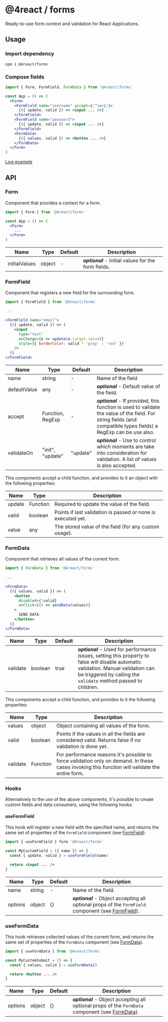 # @4react / forms

Ready-to-use form context and validation for React Applications.

## Usage

### Import dependency

```
npm i @4react/forms
```

### Compose fields

```jsx
import { Form, FormField, FormData } from '@4react/forms'

const App = () => (
  <Form>
    <FormField name="username" accept={/^\w+$/}>
      {({ update, valid }) => <input ... />}
    </FormField>
    <FormField name="password">
      {({ update, valid }) => <input ... />}
    </FormField>
    <FormData>
      {({ values, valid }) => <button ... />}
    </FormData>
  </Form>
)
```

[Live example](https://codesandbox.io/s/4reactformssample1-vlxbo?file=/src/App.js)

## API

### Form
Component that provides a context for a form.

```jsx
import { Form } from '@4react/forms'

const App = () => (
  <Form>
    ...
  </Form>
)
```

| Name | Type | Default | Description |
| --- | --- | --- | --- |
| initialValues | object | - | ***optional*** - Initial values for the form fields. |

### FormField
Component that registers a new field for the surrounding form.

```jsx
import { FormField } from '@4react/forms'

...

<FormField name="email">
  {({ update, valid }) => (
    <input
      type="text"
      onChange={e => update(e.target.value)}
      style={{ borderColor: valid ? 'gray' : 'red' }}
    />
  )}
</FormField>
```

| Name | Type | Default | Description |
| --- | --- | --- | --- |
| name | string | - | Name of the field |
| defaultValue | any | - | ***optional*** - Default value of the field. |
| accept | Function, RegExp | - | ***optional*** - If provided, this function is used to validate the value of the field. For string fields (and compatible types fields) a RegExp can be use also. |
| validateOn | "init", "update" | "update" | ***optional*** - Use to control which moments are take into consideration for validation. A list of values is also accepted. |

This components accept a child function, and provides to it an object with the following properties:

| Name | Type | Description |
| --- | --- | --- |
| update | Function | Required to update the value of the field. |
| valid | boolean | Points if last validation is passed or none is executed yet.
| value | any | The stored value of the field (for any custom usage). |

### FormData
Component that retrieves all values of the current form.

```jsx
import { FormData } from '@4react/forms'

...
    
<FormData>
  {({ values, valid }) => (
    <button
      disabled={!valid}
      onClick={() => sendData(values)}
    >
      SEND DATA
    </button>
  )}
</FormData>
```

| Name | Type | Default | Description |
| --- | --- | --- | --- |
| validate | boolean | true | ***optional*** - Used for performance issues, setting this property to false will disable automatic validation. Manual validation can be triggered by calling the `validate` method passed to children. |

This components accept a child function, and provides to it the following properties:

| Name | Type | Description |
| --- | --- | --- |
| values | object | Object containing all values of the form. |
| valid | boolean | Points if the values in all the fields are considered valid. Returns false if no validation is done yet.
| validate | Function | For performance reasons it's possible to force validation only on demand. In these cases invoking this function will validate the entire form. |

### Hooks
Alternatively to the use of the above components, it's possible to create custom fields and data consumers, using the following hooks:

#### useFormField
This hook will register a new field with the specified name, and returns the same set of properties of the `FormField` component (see [FormField](#formfield)). 

```jsx
import { useFormField } form '@4react/forms'

const MyCustomField = ({ name }) => {
  const { update, valid } = useFormField(name)

  return <input ... />
}
```

| Name | Type | Default | Description |
| --- | --- | --- | --- |
| name | string | - | Name of the field. |
| options | object | {} | ***optional*** - Object accepting all optional props of the `FormField` component (see [FormField](#formfield)). |

### useFormData
This hook retrieves collected values of the current form, and returns the same set of properties of the `FormData` component (see [FormData](#formdata)).

```jsx
import { useFormData } from '@4react/forms'

const MyCustomSubmit = () => {
  const { values, valid } = useFormData()

  return <button ... />
}
```

| Name | Type | Default | Description |
| --- | --- | --- | --- |
| options | object | {} | ***optional*** - Object accepting all optional props of the `FormData` component (see [FormData](#formdata)). |

